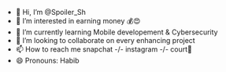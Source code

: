 - 👋 Hi, I’m @Spoiler_Sh
- 👀 I’m interested in earning money 💰😍
- 🌱 I’m currently learning Mobile developement & Cybersecurity
- 💞️ I’m looking to collaborate on every enhancing project
- 📫 How to reach me snapchat -/- instagram -/- court🏀
- 😄 Pronouns: Habib



